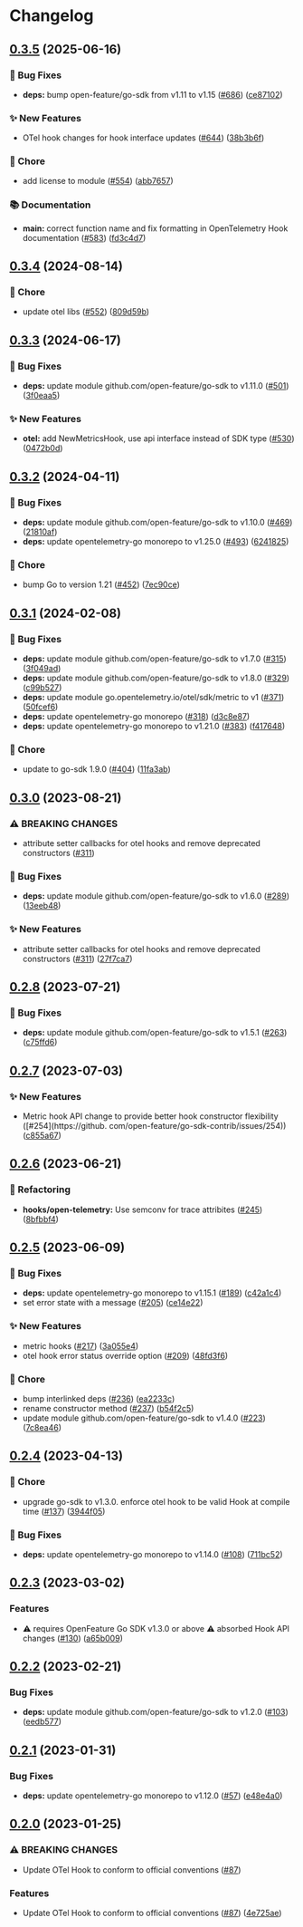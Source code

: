 # Changelog

## [0.3.5](https://github.com/open-feature/go-sdk-contrib/compare/hooks/open-telemetry/v0.3.4...hooks/open-telemetry/v0.3.5) (2025-06-16)


### 🐛 Bug Fixes

* **deps:** bump open-feature/go-sdk from v1.11 to v1.15 ([#686](https://github.com/open-feature/go-sdk-contrib/issues/686)) ([ce87102](https://github.com/open-feature/go-sdk-contrib/commit/ce871021d0c45d3c992bb00b33c8b7a8e337e9a3))


### ✨ New Features

* OTel hook changes for hook interface updates ([#644](https://github.com/open-feature/go-sdk-contrib/issues/644)) ([38b3b6f](https://github.com/open-feature/go-sdk-contrib/commit/38b3b6f80bc31b815840903d26c4b4b3cf8ced41))


### 🧹 Chore

* add license to module ([#554](https://github.com/open-feature/go-sdk-contrib/issues/554)) ([abb7657](https://github.com/open-feature/go-sdk-contrib/commit/abb76571c373582f36837587400104eb754c01b9))


### 📚 Documentation

* **main:** correct function name and fix formatting in OpenTelemetry Hook documentation ([#583](https://github.com/open-feature/go-sdk-contrib/issues/583)) ([fd3c4d7](https://github.com/open-feature/go-sdk-contrib/commit/fd3c4d763fcdc80c0b4b7ab077316c01de699fc9))

## [0.3.4](https://github.com/open-feature/go-sdk-contrib/compare/hooks/open-telemetry/v0.3.3...hooks/open-telemetry/v0.3.4) (2024-08-14)


### 🧹 Chore

* update otel libs ([#552](https://github.com/open-feature/go-sdk-contrib/issues/552)) ([809d59b](https://github.com/open-feature/go-sdk-contrib/commit/809d59b497aaed71f0c596786d96e1c3a3cf4e09))

## [0.3.3](https://github.com/open-feature/go-sdk-contrib/compare/hooks/open-telemetry/v0.3.2...hooks/open-telemetry/v0.3.3) (2024-06-17)


### 🐛 Bug Fixes

* **deps:** update module github.com/open-feature/go-sdk to v1.11.0 ([#501](https://github.com/open-feature/go-sdk-contrib/issues/501)) ([3f0eaa5](https://github.com/open-feature/go-sdk-contrib/commit/3f0eaa575500baa663dc24dbfc6cf8214565471f))


### ✨ New Features

* **otel:** add NewMetricsHook, use api interface instead of SDK type ([#530](https://github.com/open-feature/go-sdk-contrib/issues/530)) ([0472b0d](https://github.com/open-feature/go-sdk-contrib/commit/0472b0d59732be7f93b5e79875c0a61fcd4a35e6))

## [0.3.2](https://github.com/open-feature/go-sdk-contrib/compare/hooks/open-telemetry/v0.3.1...hooks/open-telemetry/v0.3.2) (2024-04-11)


### 🐛 Bug Fixes

* **deps:** update module github.com/open-feature/go-sdk to v1.10.0 ([#469](https://github.com/open-feature/go-sdk-contrib/issues/469)) ([21810af](https://github.com/open-feature/go-sdk-contrib/commit/21810afc33fce9a3940ec9dc59e65f140fcbaa57))
* **deps:** update opentelemetry-go monorepo to v1.25.0 ([#493](https://github.com/open-feature/go-sdk-contrib/issues/493)) ([6241825](https://github.com/open-feature/go-sdk-contrib/commit/62418255a6a0c48cd6ad8b94c9fd5a4c6943b1da))


### 🧹 Chore

* bump Go to version 1.21 ([#452](https://github.com/open-feature/go-sdk-contrib/issues/452)) ([7ec90ce](https://github.com/open-feature/go-sdk-contrib/commit/7ec90ce4f9b06670187561afd9e342eed4228be1))

## [0.3.1](https://github.com/open-feature/go-sdk-contrib/compare/hooks/open-telemetry/v0.3.0...hooks/open-telemetry/v0.3.1) (2024-02-08)


### 🐛 Bug Fixes

* **deps:** update module github.com/open-feature/go-sdk to v1.7.0 ([#315](https://github.com/open-feature/go-sdk-contrib/issues/315)) ([3f049ad](https://github.com/open-feature/go-sdk-contrib/commit/3f049ad34e93c3b9b9d4cf5a2e56f3777eb858e6))
* **deps:** update module github.com/open-feature/go-sdk to v1.8.0 ([#329](https://github.com/open-feature/go-sdk-contrib/issues/329)) ([c99b527](https://github.com/open-feature/go-sdk-contrib/commit/c99b52728bad9dce52bfb78a08ae5f4eea83a397))
* **deps:** update module go.opentelemetry.io/otel/sdk/metric to v1 ([#371](https://github.com/open-feature/go-sdk-contrib/issues/371)) ([50fcef6](https://github.com/open-feature/go-sdk-contrib/commit/50fcef618aa7eb3800d9ab476dbebf61f5ee401c))
* **deps:** update opentelemetry-go monorepo ([#318](https://github.com/open-feature/go-sdk-contrib/issues/318)) ([d3c8e87](https://github.com/open-feature/go-sdk-contrib/commit/d3c8e8752762a9df8bf796afe4f93c2741887463))
* **deps:** update opentelemetry-go monorepo to v1.21.0 ([#383](https://github.com/open-feature/go-sdk-contrib/issues/383)) ([f417648](https://github.com/open-feature/go-sdk-contrib/commit/f417648ccb2875562eb9215eb830b0a0eba2e44c))


### 🧹 Chore

* update to go-sdk 1.9.0 ([#404](https://github.com/open-feature/go-sdk-contrib/issues/404)) ([11fa3ab](https://github.com/open-feature/go-sdk-contrib/commit/11fa3aba065a6dd81caca30e76efc16fb64a25e3))

## [0.3.0](https://github.com/open-feature/go-sdk-contrib/compare/hooks/open-telemetry/v0.2.8...hooks/open-telemetry/v0.3.0) (2023-08-21)


### ⚠ BREAKING CHANGES

* attribute setter callbacks for otel hooks and remove deprecated constructors  ([#311](https://github.com/open-feature/go-sdk-contrib/issues/311))

### 🐛 Bug Fixes

* **deps:** update module github.com/open-feature/go-sdk to v1.6.0 ([#289](https://github.com/open-feature/go-sdk-contrib/issues/289)) ([13eeb48](https://github.com/open-feature/go-sdk-contrib/commit/13eeb482ee3d69c5fb8100563501c2250b6454f1))


### ✨ New Features

* attribute setter callbacks for otel hooks and remove deprecated constructors  ([#311](https://github.com/open-feature/go-sdk-contrib/issues/311)) ([27f7ca7](https://github.com/open-feature/go-sdk-contrib/commit/27f7ca7d17667b33e2ed8206b96dc304e5d33454))

## [0.2.8](https://github.com/open-feature/go-sdk-contrib/compare/hooks/open-telemetry/v0.2.7...hooks/open-telemetry/v0.2.8) (2023-07-21)


### 🐛 Bug Fixes

* **deps:** update module github.com/open-feature/go-sdk to v1.5.1 ([#263](https://github.com/open-feature/go-sdk-contrib/issues/263)) ([c75ffd6](https://github.com/open-feature/go-sdk-contrib/commit/c75ffd6017689a86860dec92c1a1564b6145f0c9))

## [0.2.7](https://github.com/open-feature/go-sdk-contrib/compare/hooks/open-telemetry/v0.2.6...hooks/open-telemetry/v0.2.7) (2023-07-03)


### ✨ New Features

* Metric hook API change to provide better hook constructor flexibility ([#254](https://github.
  com/open-feature/go-sdk-contrib/issues/254)) ([c855a67](https://github.com/open-feature/go-sdk-contrib/commit/c855a677e34d3f6b1d8b24bc721ce389a19f742f))

## [0.2.6](https://github.com/open-feature/go-sdk-contrib/compare/hooks/open-telemetry/v0.2.5...hooks/open-telemetry/v0.2.6) (2023-06-21)


### 🔄 Refactoring

* **hooks/open-telemetry:** Use semconv for trace attribites ([#245](https://github.com/open-feature/go-sdk-contrib/issues/245)) ([8bfbbf4](https://github.com/open-feature/go-sdk-contrib/commit/8bfbbf42e2872e86946fb8ea191fbe5036a6a063))

## [0.2.5](https://github.com/open-feature/go-sdk-contrib/compare/hooks/open-telemetry/v0.2.4...hooks/open-telemetry/v0.2.5) (2023-06-09)


### 🐛 Bug Fixes

* **deps:** update opentelemetry-go monorepo to v1.15.1 ([#189](https://github.com/open-feature/go-sdk-contrib/issues/189)) ([c42a1c4](https://github.com/open-feature/go-sdk-contrib/commit/c42a1c4371cc219cdfc7ae23c940641548482306))
* set error state with a message ([#205](https://github.com/open-feature/go-sdk-contrib/issues/205)) ([ce14e22](https://github.com/open-feature/go-sdk-contrib/commit/ce14e22870a9329fe02dd7dba5634d62f9845728))


### ✨ New Features

* metric hooks ([#217](https://github.com/open-feature/go-sdk-contrib/issues/217)) ([3a055e4](https://github.com/open-feature/go-sdk-contrib/commit/3a055e45a2ef549696ac2e7eb0a0c388ee3bbb83))
* otel hook error status override option ([#209](https://github.com/open-feature/go-sdk-contrib/issues/209)) ([48fd3f6](https://github.com/open-feature/go-sdk-contrib/commit/48fd3f6f12a07c2e0e6a92e516e5bab071e8bff0))


### 🧹 Chore

* bump interlinked deps ([#236](https://github.com/open-feature/go-sdk-contrib/issues/236)) ([ea2233c](https://github.com/open-feature/go-sdk-contrib/commit/ea2233cc92f0bbb20affa61776a7b9ac166f2575))
* rename constructor method ([#237](https://github.com/open-feature/go-sdk-contrib/issues/237)) ([b54f2c5](https://github.com/open-feature/go-sdk-contrib/commit/b54f2c50d878e95b07d7444e5912665a4433c80e))
* update module github.com/open-feature/go-sdk to v1.4.0 ([#223](https://github.com/open-feature/go-sdk-contrib/issues/223)) ([7c8ea46](https://github.com/open-feature/go-sdk-contrib/commit/7c8ea46e3e094f746dbf6d80ba6a1b606314e8d7))

## [0.2.4](https://github.com/open-feature/go-sdk-contrib/compare/hooks/open-telemetry/v0.2.3...hooks/open-telemetry/v0.2.4) (2023-04-13)


### 🧹 Chore

* upgrade go-sdk to v1.3.0. enforce otel hook to be valid Hook at compile time ([#137](https://github.com/open-feature/go-sdk-contrib/issues/137)) ([3944f05](https://github.com/open-feature/go-sdk-contrib/commit/3944f05aa6b9c109ef027e55d7e6d170a388b413))


### 🐛 Bug Fixes

* **deps:** update opentelemetry-go monorepo to v1.14.0 ([#108](https://github.com/open-feature/go-sdk-contrib/issues/108)) ([711bc52](https://github.com/open-feature/go-sdk-contrib/commit/711bc5286b0fcfbd23daf0d6c41253f07571e97b))

## [0.2.3](https://github.com/open-feature/go-sdk-contrib/compare/hooks/open-telemetry/v0.2.2...hooks/open-telemetry/v0.2.3) (2023-03-02)


### Features

* ⚠️ requires OpenFeature Go SDK v1.3.0 or above ⚠️ absorbed Hook API changes ([#130](https://github.com/open-feature/go-sdk-contrib/issues/130)) ([a65b009](https://github.com/open-feature/go-sdk-contrib/commit/a65b00957a425b89c261a979f81dcfdf2f5a2bcb))

## [0.2.2](https://github.com/open-feature/go-sdk-contrib/compare/hooks/open-telemetry/v0.2.1...hooks/open-telemetry/v0.2.2) (2023-02-21)


### Bug Fixes

* **deps:** update module github.com/open-feature/go-sdk to v1.2.0 ([#103](https://github.com/open-feature/go-sdk-contrib/issues/103)) ([eedb577](https://github.com/open-feature/go-sdk-contrib/commit/eedb577745fd98d5189132ebbaa8eb82bdf99dd8))

## [0.2.1](https://github.com/open-feature/go-sdk-contrib/compare/hooks/open-telemetry/v0.2.0...hooks/open-telemetry/v0.2.1) (2023-01-31)


### Bug Fixes

* **deps:** update opentelemetry-go monorepo to v1.12.0 ([#57](https://github.com/open-feature/go-sdk-contrib/issues/57)) ([e48e4a0](https://github.com/open-feature/go-sdk-contrib/commit/e48e4a0458a38eb1a028c5c3570ceb522c7e7319))

## [0.2.0](https://github.com/open-feature/go-sdk-contrib/compare/hooks/open-telemetry-v0.1.0...hooks/open-telemetry/v0.2.0) (2023-01-25)


### ⚠ BREAKING CHANGES

* Update OTel Hook to conform to official conventions ([#87](https://github.com/open-feature/go-sdk-contrib/issues/87))

### Features

* Update OTel Hook to conform to official conventions ([#87](https://github.com/open-feature/go-sdk-contrib/issues/87)) ([4e725ae](https://github.com/open-feature/go-sdk-contrib/commit/4e725ae4ebd80a95f617b64490f7a57ce2441fa5))
